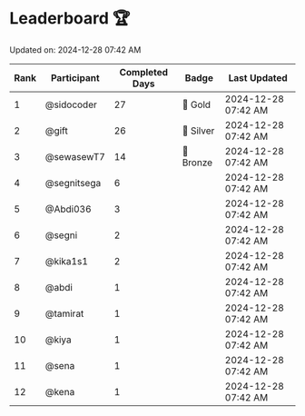 # Leaderboard 🏆

Updated on: 2024-12-28 07:42 AM

| Rank | Participant       | Completed Days | Badge      | Last Updated         |
|------|-------------------|----------------|------------|----------------------|
| 1    | @sidocoder        | 27             | 🏅 Gold     | 2024-12-28 07:42 AM |
| 2    | @gift             | 26             | 🥈 Silver   | 2024-12-28 07:42 AM |
| 3    | @sewasewT7        | 14             | 🥉 Bronze   | 2024-12-28 07:42 AM |
| 4    | @segnitsega       | 6              |            | 2024-12-28 07:42 AM |
| 5    | @Abdi036          | 3              |            | 2024-12-28 07:42 AM |
| 6    | @segni            | 2              |            | 2024-12-28 07:42 AM |
| 7    | @kika1s1          | 2              |            | 2024-12-28 07:42 AM |
| 8    | @abdi             | 1              |            | 2024-12-28 07:42 AM |
| 9    | @tamirat          | 1              |            | 2024-12-28 07:42 AM |
| 10   | @kiya             | 1              |            | 2024-12-28 07:42 AM |
| 11   | @sena             | 1              |            | 2024-12-28 07:42 AM |
| 12   | @kena             | 1              |            | 2024-12-28 07:42 AM |
